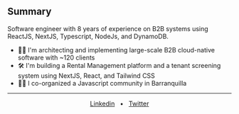 <div>
<h2> Summary </h2>
<p>Software engineer with 8 years of experience on B2B systems using ReactJS, NextJS, Typescript, NodeJs, and DynamoDB.</p>
<ul>
    <li>🚩🚀 I'm architecting and implementing large-scale B2B cloud-native software with ~120 clients </li>
    <li>🛠️ I'm building a Rental Management platform and a tenant screening system using NextJS, React, and Tailwind CSS</li>
    <li>👥🔥 I co-organized a Javascript community in Barranquilla</li>
</ul>
</div>
<div align="center">
   <hr />
  <a href="https://www.linkedin.com/in/david-villanueva-dev/" target="_blank">Linkedin</a>
  <span>&nbsp;&nbsp;•&nbsp;&nbsp;</span>
  <a href="https://twitter.com/Villa_dev_" target="_blank">Twitter</a>
  <br />
 
</div>
<!--
**Newville23/Newville23** is a ✨ _special_ ✨ repository because its `README.md` (this file) appears on your GitHub profile.

Here are some ideas to get you started:

- 🔭 I’m currently working on ...
- 🌱 I’m currently learning ...
- 👯 I’m looking to collaborate on ...
- 🤔 I’m looking for help with ...
- 💬 Ask me about ...
- 📫 How to reach me: ...
- 😄 Pronouns: ...
- ⚡ Fun fact: ...
-->
